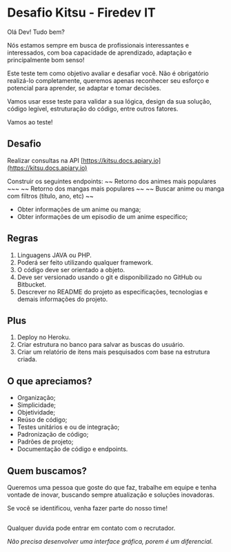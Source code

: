 # Desafio Kitsu - Firedev IT

Olá Dev! Tudo bem?

Nós estamos sempre em busca de profissionais interessantes e interessados, com boa capacidade de aprendizado, adaptação e principalmente bom senso!

Este teste tem como objetivo avaliar e desafiar você. Não é obrigatório realizá-lo completamente, queremos apenas reconhecer seu esforço e potencial para aprender, se adaptar e tomar decisões.

Vamos usar esse teste para validar a sua lógica, design da sua solução, código legível, estruturação do código, entre outros fatores.

Vamos ao teste!

## Desafio

Realizar consultas na API [https://kitsu.docs.apiary.io](https://kitsu.docs.apiary.io)

Construir os seguintes endpoints:
 ~~ Retorno dos animes mais populares ~~~
 ~~ Retorno dos mangas mais populares ~~
 ~~ Buscar anime ou manga com filtros (título, ano, etc) ~~
 - Obter informações de um anime ou manga;
 - Obter informações de um episodio de um anime especifico;

## Regras

 1. Linguagens JAVA ou PHP.
 2. Poderá ser feito utilizando qualquer framework.
 3. O código deve ser orientado a objeto.
 4. Deve ser versionado usando o git e disponibilizado no GitHub ou Bitbucket.
 5. Descrever no README do projeto as especificações, tecnologias e demais informações do projeto.

## Plus

 1. Deploy no Heroku.
 2. Criar estrutura no banco para salvar as buscas do usuário.
 3. Criar um relatório de itens mais pesquisados com base na estrutura criada.

## O que apreciamos?

 - Organização;
 - Simplicidade;
 - Objetividade;
 - Reúso de código;
 - Testes unitários e ou de integração;
 - Padronização de código;
 - Padrões de projeto;
 - Documentação de código e endpoints.

## Quem buscamos?

Queremos uma pessoa que goste do que faz, trabalhe em equipe e tenha vontade de inovar, buscando sempre atualização e soluções inovadoras.

Se você se identificou, venha fazer parte do nosso time!

## 

Qualquer duvida pode entrar em contato com o recrutador.

_Não precisa desenvolver uma interface gráfica, porem é um diferencial._
